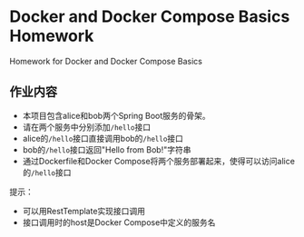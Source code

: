 # Docker and Docker Compose Basics Homework

Homework for Docker and Docker Compose Basics

## 作业内容

- 本项目包含alice和bob两个Spring Boot服务的骨架。
- 请在两个服务中分别添加`/hello`接口
- alice的`/hello`接口直接调用bob的`/hello`接口
- bob的`/hello`接口返回"Hello from Bob!"字符串
- 通过Dockerfile和Docker Compose将两个服务部署起来，使得可以访问alice的`/hello`接口

提示：
- 可以用RestTemplate实现接口调用
- 接口调用时的host是Docker Compose中定义的服务名

